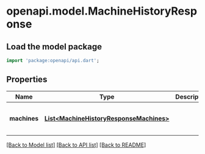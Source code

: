 # openapi.model.MachineHistoryResponse

## Load the model package
```dart
import 'package:openapi/api.dart';
```

## Properties
Name | Type | Description | Notes
------------ | ------------- | ------------- | -------------
**machines** | [**List&lt;MachineHistoryResponseMachines&gt;**](MachineHistoryResponseMachines.md) |  | [optional] [default to const []]

[[Back to Model list]](../README.md#documentation-for-models) [[Back to API list]](../README.md#documentation-for-api-endpoints) [[Back to README]](../README.md)


